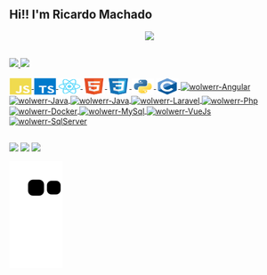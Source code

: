 ## Hi!! I'm Ricardo Machado

<div align="center">
   <img height="400em" src="https://user-images.githubusercontent.com/70382532/138322189-2db8df52-9dcb-40a0-88a8-c365466bd33d.gif"/>
</div>

##
 
 <div>
  <a href="https://github.com/wolwerr">
  <img height="180em" src="https://github-readme-stats.vercel.app/api?username=wolwerr&theme=blue-green"/>
  <img height="180em" src="https://github-readme-stats.vercel.app/api/top-langs/?username=wolwerr&layout=compact&langs_count=7&theme=blue-green"/>
</div>
<div style="display: inline_block"><br>
  <img align="center" alt="wolwerr-Js" height="30" width="40" src="https://raw.githubusercontent.com/devicons/devicon/master/icons/javascript/javascript-plain.svg">
  <img align="center" alt="wolwerr-Ts" height="30" width="40" src="https://raw.githubusercontent.com/devicons/devicon/master/icons/typescript/typescript-plain.svg">
  <img align="center" alt="wolwerr-React" height="30" width="40" src="https://raw.githubusercontent.com/devicons/devicon/master/icons/react/react-original.svg">
  <img align="center" alt="wolwerr-HTML" height="30" width="40" src="https://raw.githubusercontent.com/devicons/devicon/master/icons/html5/html5-original.svg">
  <img align="center" alt="wolwerr-CSS" height="30" width="40" src="https://raw.githubusercontent.com/devicons/devicon/master/icons/css3/css3-original.svg">
  <img align="center" alt="wolwerr-Python" height="30" width="40" src="https://raw.githubusercontent.com/devicons/devicon/master/icons/python/python-original.svg">
  <img align="center" alt="wolwerr-Csharp" height="30" width="40" src="https://raw.githubusercontent.com/devicons/devicon/master/icons/c/c-original.svg">
  <img align="center" alt="wolwerr-Angular" height="30" width="30" src="https://i.imgur.com/7Ddf1ZO.png">
  <img align="center" alt="wolwerr-Java" height="30" width="30" src="https://i.imgur.com/lcexh9M.png">
  <img align="center" alt="wolwerr-Java" height="30" width="40" src="https://i.imgur.com/kWIvhoB.png">
 <img align="center" alt="wolwerr-Laravel" height="30" width="40" src="https://i.imgur.com/qWHa1mL.png">
 <img align="center" alt="wolwerr-Php" height="30" width="40" src=https://i.imgur.com/eWcYQfi.png>
 <img align="center" alt="wolwerr-Docker" height="30" width="40" src="https://i.imgur.com/BsbdHTN.png">
 <img align="center" alt="wolwerr-MySql" height="30" width="40" src="https://i.imgur.com/G8JdM0k.png">
 <img align="center" alt="wolwerr-VueJs" height="30" width="40" src="https://i.imgur.com/Q5CMCe8.png">
 <img align="center" alt="wolwerr-SqlServer" height="30" width="40" src="https://i.imgur.com/2ZMMcUC.png">
 
 
  </div>
   
  ##
 
<div> 
 <a href="https://www.linkedin.com/in/ricardolmachado/" target="_blank"><img src="https://img.shields.io/badge/-LinkedIn-%230077B5?style=for-the-badge&logo=linkedin&logoColor=white" target="_blank"></a>
   <a href="https://instagram.com/wolwer" target="_blank"><img src="https://img.shields.io/badge/-Instagram-%23E4405F?style=for-the-badge&logo=instagram&logoColor=white" target="_blank"></a> 	 
  <a href = "mailto:ricardo@dtmm.com.br"><img src="https://img.shields.io/badge/-Gmail-%23333?style=for-the-badge&logo=gmail&logoColor=white" target="_blank"></a>
   
 
  ![Snake animation](https://github.com/rafaballerini/rafaballerini/blob/output/github-contribution-grid-snake.svg)
 
</div>
  

